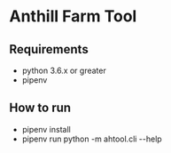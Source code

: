 # Anthill Farm Tool

## Requirements
- python 3.6.x or greater
- pipenv

## How to run
- pipenv install
- pipenv run python -m ahtool.cli --help